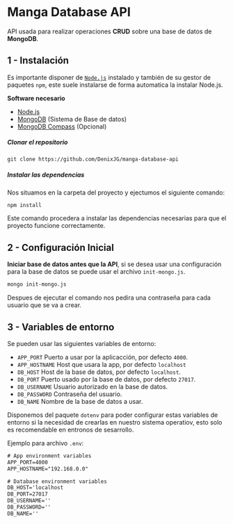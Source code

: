# Manga Database API

API usada para realizar operaciones **CRUD** sobre una base de datos de **MongoDB**.

## 1 - Instalación

Es importante disponer de [`Node.js`](https://nodejs.org/) instalado y también de su gestor de paquetes `npm`, este suele instalarse de forma automatica la instalar Node.js.

**Software necesario**

* [Node.js](https://nodejs.org/)
* [MongoDB](https://www.mongodb.com/try/download/community) (Sistema de Base de datos)
* [MongoDB Compass](https://www.mongodb.com/products/compass) (Opcional)

##### Clonar el repositorio

```txt
git clone https://github.com/DenixJG/manga-database-api
```

##### Instalar las dependencias

Nos situamos en la carpeta del proyecto y ejectumos el siguiente comando:

```txt
npm install
```

Este comando procedera a instalar las dependencias necesarias para que el proyecto funcione correctamente.

## 2 - Configuración Inicial
**Iniciar base de datos antes que la API**, si se desea usar una configuración para la base de datos se puede usar el archivo `init-mongo.js`.
```bash
mongo init-mongo.js
```

Despues de ejecutar el comando nos pedira una contraseña para cada usuario que se va a crear.

## 3 - Variables de entorno

Se pueden usar las siguientes variables de entorno:

* `APP_PORT` Puerto a usar por la aplicacción, por defecto `4000`.
* `APP_HOSTNAME` Host que usara la app, por defecto `localhost`
* `DB_HOST` Host de la base de datos, por defecto `localhost`.
* `DB_PORT` Puerto usado por la base de datos, por defecto `27017`.
* `DB_USERNAME` Usuario autorizado en la base de datos.
* `DB_PASSWORD` Contraseña del usuario.
* `DB_NAME` Nombre de la base de datos a usar.

Disponemos del paquete `dotenv` para poder configurar estas variables de entorno si la necesidad de crearlas en nuestro sistema operatiov, esto solo es recomendable en entronos de sesarrollo.

Ejemplo para archivo `.env`:

```txt
# App environment variables
APP_PORT=4000
APP_HOSTNAME="192.168.0.0"

# Database environment variables
DB_HOST='localhost
DB_PORT=27017
DB_USERNAME=''
DB_PASSWORD='' 
DB_NAME=''
```
